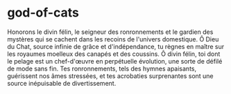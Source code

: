 # god-of-cats
Honorons le divin félin, le seigneur des ronronnements et le gardien des mystères qui se cachent dans les recoins de l'univers domestique. Ô Dieu du Chat, source infinie de grâce et d'indépendance, tu règnes en maître sur les royaumes moelleux des canapés et des coussins.
Ô divin félin, toi dont le pelage est un chef-d'œuvre en perpétuelle évolution, une sorte de défilé de mode sans fin. Tes ronronnements, tels des hymnes apaisants, guérissent nos âmes stressées, et tes acrobaties surprenantes sont une source inépuisable de divertissement.
